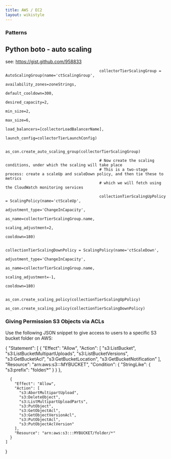 ```yaml
---
title: AWS / EC2
layout: wikistyle
---
```


### Patterns

Python boto - auto scaling
--------------------


see: https://gist.github.com/958833


                                             collectorTierScalingGroup = AutoScalingGroup(name='ctScalingGroup',
                                                                                          availability_zones=zoneStrings,
                                                                                          default_cooldown=300,
                                                                                          desired_capacity=2,
                                                                                          min_size=2,
                                                                                          max_size=6,
                                                                                          load_balancers=[collectorLoadBalancerName],
                                                                                          launch_config=collectorTierLaunchConfig)
                                             
                                             as_con.create_auto_scaling_group(collectorTierScalingGroup)
                                             
                                             # Now create the scaling conditions, under which the scaling will take place
                                             # This is a two-stage process: create a scaleUp and scaleDown policy, and then tie these to metrics
                                             # which we will fetch using the CloudWatch monitoring services
                                             
                                             collectionTierScalingUpPolicy = ScalingPolicy(name='ctScaleUp',
                                                                                           adjustment_type='ChangeInCapacity',
                                                                                           as_name=collectorTierScalingGroup.name,
                                                                                           scaling_adjustment=2,
                                                                                           cooldown=180)
                                             
                                             collectionTierScalingDownPolicy = ScalingPolicy(name='ctScaleDown',
                                                                                           adjustment_type='ChangeInCapacity',
                                                                                           as_name=collectorTierScalingGroup.name,
                                                                                           scaling_adjustment=-1,
                                                                                           cooldown=180)
                                             
                                             as_con.create_scaling_policy(collectionTierScalingUpPolicy)
                                             as_con.create_scaling_policy(collectionTierScalingDownPolicy)





### Giving Permission S3 Objects via ACLs

Use the following JSON snippet to give access to users to a specific S3 bucket folder on AWS:

  {
      "Statement": [
      {
        "Effect": "Allow",
        "Action": [
          "s3:ListBucket",
          "s3:ListBucketMultipartUploads",
          "s3:ListBucketVersions",
      "s3:GetBucketAcl",
          "s3:GetBucketLocation",
          "s3:GetBucketNotification"
        ],
        "Resource": "arn:aws:s3:::MYBUCKET",
        "Condition": {
          "StringLike": {
            "s3:prefix": "folder/*"
          }
        }
      }, 
    
      {
        "Effect": "Allow",
        "Action": [
          "s3:AbortMultipartUpload",
          "s3:DeleteObject",
          "s3:ListMultipartUploadParts",
          "s3:PutObject",
          "s3:GetObjectAcl",
          "s3:GetObjectVersionAcl",
          "s3:PutObjectAcl",
          "s3:PutObjectAclVersion"
        ],
        "Resource": "arn:aws:s3:::MYBUCKET/folder/*"
      }
    ]
  }